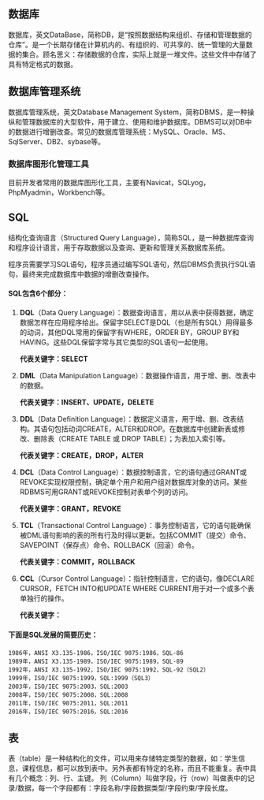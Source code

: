 ## 数据库

数据库，英文DataBase，简称DB，是“按照数据结构来组织、存储和管理数据的仓库”。是一个长期存储在计算机内的、有组织的、可共享的、统一管理的大量数据的集合。顾名思义：存储数据的仓库，实际上就是一堆文件。这些文件中存储了具有特定格式的数据。



## 数据库管理系统

数据库管理系统，英文Database Management System，简称DBMS，是一种操纵和管理数据库的大型软件，用于建立、使用和维护数据库。DBMS可以对DB中的数据进行增删改查。常见的数据库管理系统：MySQL、Oracle、MS、SqlServer、DB2、sybase等。



### 数据库图形化管理工具

目前开发者常用的数据库图形化工具，主要有Navicat，SQLyog，PhpMyadmin，Workbench等。



## SQL

结构化查询语言（Structured Query Language），简称SQL，是一种数据库查询和程序设计语言，用于存取数据以及查询、更新和管理关系数据库系统。

程序员需要学习SQL语句，程序员通过编写SQL语句，然后DBMS负责执行SQL语句，最终来完成数据库中数据的增删改查操作。



#### SQL包含6个部分：

1. **DQL**（Data Query Language）：数据查询语言，用以从表中获得数据，确定数据怎样在应用程序给出。保留字SELECT是DQL（也是所有SQL）用得最多的动词，其他DQL常用的保留字有WHERE，ORDER BY，GROUP BY和HAVING。这些DQL保留字常与其它类型的SQL语句一起使用。 

   **代表关键字：SELECT**

   

2. **DML**（Data Manipulation Language）：数据操作语言，用于增、删、改表中的数据。

   **代表关键字：INSERT、UPDATE，DELETE**

   

3. **DDL**（Data Definition Language）：数据定义语言，用于增、删、改表结构。其语句包括动词CREATE，ALTER和DROP。在数据库中创建新表或修改、删除表（CREATE TABLE 或 DROP TABLE）；为表加入索引等。

   **代表关键字：CREATE，DROP，ALTER**   

   

3. **DCL**（Data Control Language）：数据控制语言，它的语句通过GRANT或REVOKE实现权限控制，确定单个用户和用户组对数据库对象的访问。某些RDBMS可用GRANT或REVOKE控制对表单个列的访问。

   **代表关键字：GRANT，REVOKE**
   
   
   
3. **TCL**（Transactional Control Language）：事务控制语言，它的语句能确保被DML语句影响的表的所有行及时得以更新。包括COMMIT（提交）命令、SAVEPOINT（保存点）命令、ROLLBACK（回滚）命令。

   **代表关键字：COMMIT，ROLLBACK**
   
   


6. **CCL**（Cursor Control Language）：指针控制语言，它的语句，像DECLARE CURSOR，FETCH INTO和UPDATE WHERE CURRENT用于对一个或多个表单独行的操作。

   **代表关键字：**
   
   

#### 下面是SQL发展的简要历史：

```
1986年，ANSI X3.135-1986，ISO/IEC 9075:1986，SQL-86 
1989年，ANSI X3.135-1989，ISO/IEC 9075:1989，SQL-89 
1992年，ANSI X3.135-1992，ISO/IEC 9075:1992，SQL-92（SQL2） 
1999年，ISO/IEC 9075:1999，SQL:1999（SQL3） 
2003年，ISO/IEC 9075:2003，SQL:2003
2008年，ISO/IEC 9075:2008，SQL:2008
2011年，ISO/IEC 9075:2011，SQL:2011
2016年，ISO/IEC 9075:2016，SQL:2016
```



## 表

表（table）是一种结构化的文件，可以用来存储特定类型的数据，如：学生信息，课程信息，都可以放到表中。另外表都有特定的名称，而且不能重复。表中具有几个概念：列、行、主键。 列（Column）叫做字段，行（row）叫做表中的记录/数据，每一个字段都有：字段名称/字段数据类型/字段约束/字段长度。

